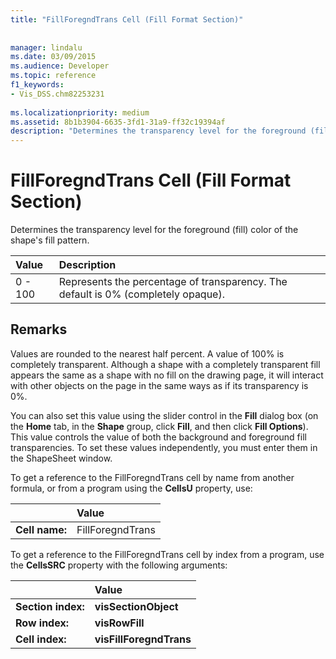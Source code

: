 ```yaml
---
title: "FillForegndTrans Cell (Fill Format Section)"
 
 
manager: lindalu
ms.date: 03/09/2015
ms.audience: Developer
ms.topic: reference
f1_keywords:
- Vis_DSS.chm82253231
 
ms.localizationpriority: medium
ms.assetid: 8b1b3904-6635-3fd1-31a9-ff32c19394af
description: "Determines the transparency level for the foreground (fill) color of the shape's fill pattern."
---
```


# FillForegndTrans Cell (Fill Format Section)

Determines the transparency level for the foreground (fill) color of the shape's fill pattern.
  
|**Value**|**Description**|
|:-----|:-----|
|0 - 100  <br/> |Represents the percentage of transparency. The default is 0% (completely opaque). |
   
## Remarks

Values are rounded to the nearest half percent. A value of 100% is completely transparent. Although a shape with a completely transparent fill appears the same as a shape with no fill on the drawing page, it will interact with other objects on the page in the same ways as if its transparency is 0%.
  
You can also set this value using the slider control in the **Fill** dialog box (on the **Home** tab, in the **Shape** group, click **Fill**, and then click **Fill Options**). This value controls the value of both the background and foreground fill transparencies. To set these values independently, you must enter them in the ShapeSheet window.
  
To get a reference to the FillForegndTrans cell by name from another formula, or from a program using the **CellsU** property, use: 
  
||Value |
|:-----|:-----|
|**Cell name:**  <br/> |FillForegndTrans  <br/> |
   
To get a reference to the FillForegndTrans cell by index from a program, use the **CellsSRC** property with the following arguments: 
  
||Value |
|:-----|:-----|
|**Section index:**  <br/> |**visSectionObject** <br/> |
|**Row index:**  <br/> |**visRowFill** <br/> |
|**Cell index:**  <br/> |**visFillForegndTrans** <br/> |
   

